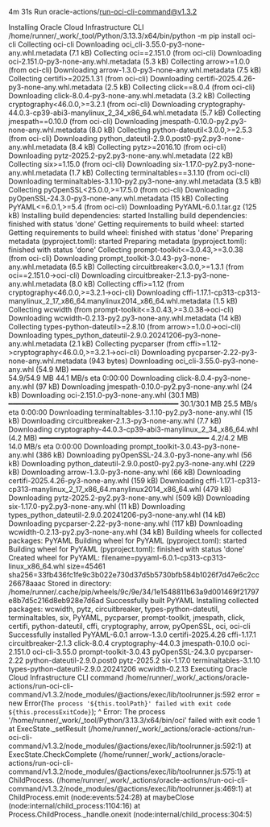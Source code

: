 4m 31s
Run oracle-actions/run-oci-cli-command@v1.3.2
  
Installing Oracle Cloud Infrastructure CLI
  /home/runner/_work/_tool/Python/3.13.3/x64/bin/python -m pip install oci-cli
  Collecting oci-cli
    Downloading oci_cli-3.55.0-py3-none-any.whl.metadata (7.1 kB)
  Collecting oci==2.151.0 (from oci-cli)
    Downloading oci-2.151.0-py3-none-any.whl.metadata (5.3 kB)
  Collecting arrow>=1.0.0 (from oci-cli)
    Downloading arrow-1.3.0-py3-none-any.whl.metadata (7.5 kB)
  Collecting certifi>=2025.1.31 (from oci-cli)
    Downloading certifi-2025.4.26-py3-none-any.whl.metadata (2.5 kB)
  Collecting click==8.0.4 (from oci-cli)
    Downloading click-8.0.4-py3-none-any.whl.metadata (3.2 kB)
  Collecting cryptography<46.0.0,>=3.2.1 (from oci-cli)
    Downloading cryptography-44.0.3-cp39-abi3-manylinux_2_34_x86_64.whl.metadata (5.7 kB)
  Collecting jmespath==0.10.0 (from oci-cli)
    Downloading jmespath-0.10.0-py2.py3-none-any.whl.metadata (8.0 kB)
  Collecting python-dateutil<3.0.0,>=2.5.3 (from oci-cli)
    Downloading python_dateutil-2.9.0.post0-py2.py3-none-any.whl.metadata (8.4 kB)
  Collecting pytz>=2016.10 (from oci-cli)
    Downloading pytz-2025.2-py2.py3-none-any.whl.metadata (22 kB)
  Collecting six>=1.15.0 (from oci-cli)
    Downloading six-1.17.0-py2.py3-none-any.whl.metadata (1.7 kB)
  Collecting terminaltables==3.1.10 (from oci-cli)
    Downloading terminaltables-3.1.10-py2.py3-none-any.whl.metadata (3.5 kB)
  Collecting pyOpenSSL<25.0.0,>=17.5.0 (from oci-cli)
    Downloading pyOpenSSL-24.3.0-py3-none-any.whl.metadata (15 kB)
  Collecting PyYAML<=6.0.1,>=5.4 (from oci-cli)
    Downloading PyYAML-6.0.1.tar.gz (125 kB)
    Installing build dependencies: started
    Installing build dependencies: finished with status 'done'
    Getting requirements to build wheel: started
    Getting requirements to build wheel: finished with status 'done'
    Preparing metadata (pyproject.toml): started
    Preparing metadata (pyproject.toml): finished with status 'done'
  Collecting prompt-toolkit<=3.0.43,>=3.0.38 (from oci-cli)
    Downloading prompt_toolkit-3.0.43-py3-none-any.whl.metadata (6.5 kB)
  Collecting circuitbreaker<3.0.0,>=1.3.1 (from oci==2.151.0->oci-cli)
    Downloading circuitbreaker-2.1.3-py3-none-any.whl.metadata (8.0 kB)
  Collecting cffi>=1.12 (from cryptography<46.0.0,>=3.2.1->oci-cli)
    Downloading cffi-1.17.1-cp313-cp313-manylinux_2_17_x86_64.manylinux2014_x86_64.whl.metadata (1.5 kB)
  Collecting wcwidth (from prompt-toolkit<=3.0.43,>=3.0.38->oci-cli)
    Downloading wcwidth-0.2.13-py2.py3-none-any.whl.metadata (14 kB)
  Collecting types-python-dateutil>=2.8.10 (from arrow>=1.0.0->oci-cli)
    Downloading types_python_dateutil-2.9.0.20241206-py3-none-any.whl.metadata (2.1 kB)
  Collecting pycparser (from cffi>=1.12->cryptography<46.0.0,>=3.2.1->oci-cli)
    Downloading pycparser-2.22-py3-none-any.whl.metadata (943 bytes)
  Downloading oci_cli-3.55.0-py3-none-any.whl (54.9 MB)
     ━━━━━━━━━━━━━━━━━━━━━━━━━━━━━━━━━━━━━━━━ 54.9/54.9 MB 44.1 MB/s eta 0:00:00
  Downloading click-8.0.4-py3-none-any.whl (97 kB)
  Downloading jmespath-0.10.0-py2.py3-none-any.whl (24 kB)
  Downloading oci-2.151.0-py3-none-any.whl (30.1 MB)
     ━━━━━━━━━━━━━━━━━━━━━━━━━━━━━━━━━━━━━━━━ 30.1/30.1 MB 25.5 MB/s eta 0:00:00
  Downloading terminaltables-3.1.10-py2.py3-none-any.whl (15 kB)
  Downloading circuitbreaker-2.1.3-py3-none-any.whl (7.7 kB)
  Downloading cryptography-44.0.3-cp39-abi3-manylinux_2_34_x86_64.whl (4.2 MB)
     ━━━━━━━━━━━━━━━━━━━━━━━━━━━━━━━━━━━━━━━━ 4.2/4.2 MB 14.0 MB/s eta 0:00:00
  Downloading prompt_toolkit-3.0.43-py3-none-any.whl (386 kB)
  Downloading pyOpenSSL-24.3.0-py3-none-any.whl (56 kB)
  Downloading python_dateutil-2.9.0.post0-py2.py3-none-any.whl (229 kB)
  Downloading arrow-1.3.0-py3-none-any.whl (66 kB)
  Downloading certifi-2025.4.26-py3-none-any.whl (159 kB)
  Downloading cffi-1.17.1-cp313-cp313-manylinux_2_17_x86_64.manylinux2014_x86_64.whl (479 kB)
  Downloading pytz-2025.2-py2.py3-none-any.whl (509 kB)
  Downloading six-1.17.0-py2.py3-none-any.whl (11 kB)
  Downloading types_python_dateutil-2.9.0.20241206-py3-none-any.whl (14 kB)
  Downloading pycparser-2.22-py3-none-any.whl (117 kB)
  Downloading wcwidth-0.2.13-py2.py3-none-any.whl (34 kB)
  Building wheels for collected packages: PyYAML
    Building wheel for PyYAML (pyproject.toml): started
    Building wheel for PyYAML (pyproject.toml): finished with status 'done'
    Created wheel for PyYAML: filename=pyyaml-6.0.1-cp313-cp313-linux_x86_64.whl size=45461 sha256=33fb436fc1fe9c3b022e730d37d5b5730bfb584b1026f7d47e6c2cc26678aaac
    Stored in directory: /home/runner/.cache/pip/wheels/9c/9e/34/1e1548811b63a9d001469f21797e8b7d5c216d8eb928e7d6ad
  Successfully built PyYAML
  Installing collected packages: wcwidth, pytz, circuitbreaker, types-python-dateutil, terminaltables, six, PyYAML, pycparser, prompt-toolkit, jmespath, click, certifi, python-dateutil, cffi, cryptography, arrow, pyOpenSSL, oci, oci-cli
  Successfully installed PyYAML-6.0.1 arrow-1.3.0 certifi-2025.4.26 cffi-1.17.1 circuitbreaker-2.1.3 click-8.0.4 cryptography-44.0.3 jmespath-0.10.0 oci-2.151.0 oci-cli-3.55.0 prompt-toolkit-3.0.43 pyOpenSSL-24.3.0 pycparser-2.22 python-dateutil-2.9.0.post0 pytz-2025.2 six-1.17.0 terminaltables-3.1.10 types-python-dateutil-2.9.0.20241206 wcwidth-0.2.13
Executing Oracle Cloud Infrastructure CLI command
/home/runner/_work/_actions/oracle-actions/run-oci-cli-command/v1.3.2/node_modules/@actions/exec/lib/toolrunner.js:592
                error = new Error(`The process '${this.toolPath}' failed with exit code ${this.processExitCode}`);
^
Error: The process '/home/runner/_work/_tool/Python/3.13.3/x64/bin/oci' failed with exit code 1
    at ExecState._setResult (/home/runner/_work/_actions/oracle-actions/run-oci-cli-command/v1.3.2/node_modules/@actions/exec/lib/toolrunner.js:592:1)
    at ExecState.CheckComplete (/home/runner/_work/_actions/oracle-actions/run-oci-cli-command/v1.3.2/node_modules/@actions/exec/lib/toolrunner.js:575:1)
    at ChildProcess.<anonymous> (/home/runner/_work/_actions/oracle-actions/run-oci-cli-command/v1.3.2/node_modules/@actions/exec/lib/toolrunner.js:469:1)
    at ChildProcess.emit (node:events:524:28)
    at maybeClose (node:internal/child_process:1104:16)
    at Process.ChildProcess._handle.onexit (node:internal/child_process:304:5)
